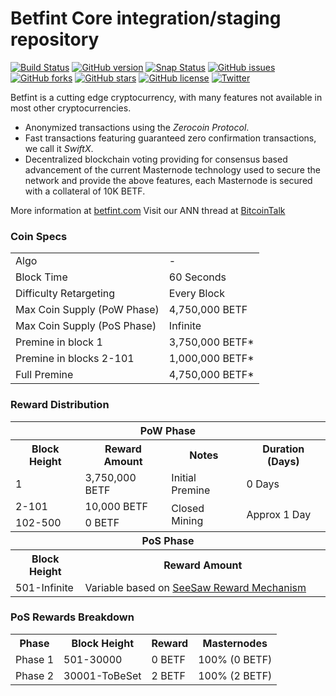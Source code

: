 Betfint Core integration/staging repository
=====================================

[![Build Status](https://travis-ci.org/betfint/betfint.svg?branch=1.6.01)](https://travis-ci.org/betfint/betfint) [![GitHub version](https://badge.fury.io/gh/betfint%2Fbetfint.svg)](https://badge.fury.io/gh/betfint%2Fbetfint) [![Snap Status](https://build.snapcraft.io/badge/betfint/betfint.svg)](https://build.snapcraft.io/user/betfint/betfint) [![GitHub issues](https://img.shields.io/github/issues/betfint/betfint.svg)](https://github.com/betfint/betfint/issues) [![GitHub forks](https://img.shields.io/github/forks/betfint/betfint.svg)](https://github.com/betfint/betfint/network) [![GitHub stars](https://img.shields.io/github/stars/betfint/betfint.svg)](https://github.com/betfint/betfint/stargazers) [![GitHub license](https://img.shields.io/github/license/betfint/betfint.svg)](https://github.com/betfint/betfint/blob/master/COPYING) [![Twitter](https://img.shields.io/twitter/url/http/github.com/betfint/betfint.svg?style=social)](https://twitter.com/intent/tweet?text=Wow:&url=http%3A%2F%2Fgithub.com%2Fbetfint%2Fbetfint)

Betfint is a cutting edge cryptocurrency, with many features not available in most other cryptocurrencies.
- Anonymized transactions using the _Zerocoin Protocol_.
- Fast transactions featuring guaranteed zero confirmation transactions, we call it _SwiftX_.
- Decentralized blockchain voting providing for consensus based advancement of the current Masternode
  technology used to secure the network and provide the above features, each Masternode is secured
  with a collateral of 10K BETF.

More information at [betfint.com](http://www.betfint.com/) Visit our ANN thread at [BitcoinTalk](https://bitcointalk.org/index.php?topic=1911583.0)

### Coin Specs
<table>
<tr><td>Algo</td><td>-</td></tr>
<tr><td>Block Time</td><td>60 Seconds</td></tr>
<tr><td>Difficulty Retargeting</td><td>Every Block</td></tr>
<tr><td>Max Coin Supply (PoW Phase)</td><td>4,750,000 BETF</td></tr>
<tr><td>Max Coin Supply (PoS Phase)</td><td>Infinite</td></tr>
<tr><td>Premine in block 1</td><td>3,750,000 BETF*</td></tr>
<tr><td>Premine in blocks 2-101</td><td>1,000,000 BETF*</td></tr>
<tr><td>Full Premine</td><td>4,750,000 BETF*</td></tr>
</table>

### Reward Distribution

<table>
<th colspan=4>PoW Phase</th>
<tr><th>Block Height</th><th>Reward Amount</th><th>Notes</th><th>Duration (Days)</th></tr>
<tr><td>1</td><td>3,750,000 BETF</td><td>Initial Premine</td><td>0 Days</td></tr>
<tr><td>2-101</td><td>10,000 BETF</td><td rowspan=2>Closed Mining</td><td rowspan=2> Approx 1 Day</td></tr>
<tr><td>102-500</td><td>0 BETF</td></tr>
<tr><th colspan=4>PoS Phase</th></tr>
<tr><th>Block Height</th><th colspan=3>Reward Amount</th></tr>
<tr><td>501-Infinite</td><td colspan=3>Variable based on <a href="https://pivx.org/knowledge-base/see-saw-rewards-mechanism/">SeeSaw Reward Mechanism</a></td></tr>
</table>

### PoS Rewards Breakdown

<table>
<th>Phase</th><th>Block Height</th><th>Reward</th><th>Masternodes</th>
<tr><td>Phase 1</td><td>501-30000</td><td>0 BETF</td><td>100% (0 BETF)</td></tr>
<tr><td>Phase 2</td><td>30001-ToBeSet</td><td>2 BETF</td><td>100% (2 BETF)</td></tr>
</table>
